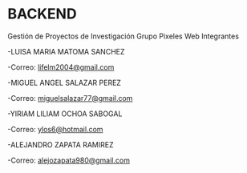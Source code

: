 # BACKEND
Gestión de Proyectos de Investigación
Grupo Pixeles Web
Integrantes

-LUISA MARIA MATOMA SANCHEZ

-Correo: lifelm2004@gmail.com

-MIGUEL ANGEL SALAZAR PEREZ

-Correo: miguelsalazar77@gmail.com

-YIRIAM LILIAM OCHOA SABOGAL

-Correo: ylos6@hotmail.com

-ALEJANDRO ZAPATA RAMIREZ

-Correo: alejozapata980@gmail.com
